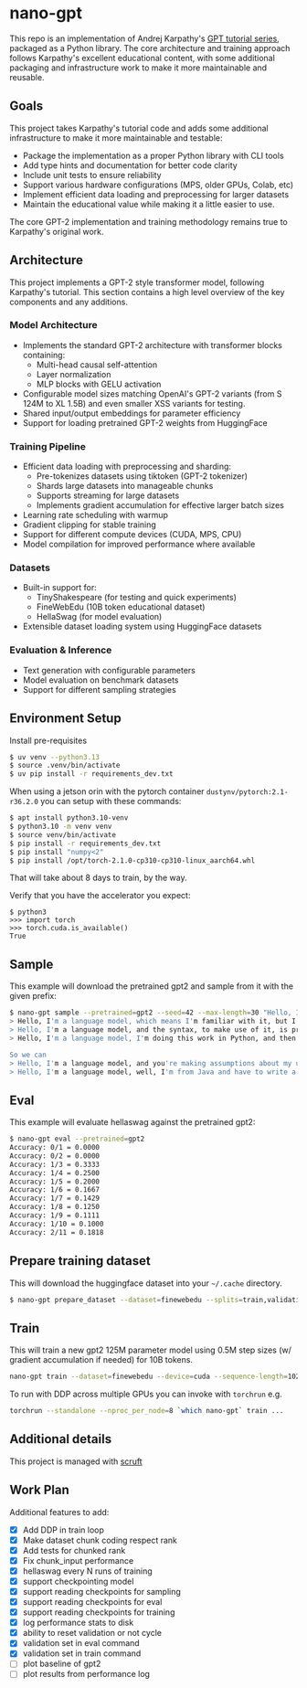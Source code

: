 # nano-gpt

This repo is an implementation of Andrej Karpathy's [GPT tutorial series](https://www.youtube.com/playlist?list=PLAqhIrjkxbuWI23v9cThsA9GvCAUhRvKZ), packaged as a Python library. The core architecture and training approach follows Karpathy's excellent educational content, with some additional packaging and infrastructure work to make it more maintainable and reusable.

## Goals

This project takes Karpathy's tutorial code and adds some additional infrastructure to make it more maintainable and testable:

- Package the implementation as a proper Python library with CLI tools
- Add type hints and documentation for better code clarity
- Include unit tests to ensure reliability
- Support various hardware configurations (MPS, older GPUs, Colab, etc)
- Implement efficient data loading and preprocessing for larger datasets
- Maintain the educational value while making it a little easier to use.

The core GPT-2 implementation and training methodology remains true to Karpathy's original work.

## Architecture

This project implements a GPT-2 style transformer model, following Karpathy's tutorial. This
section contains a high level overview of the key components and any additions.

### Model Architecture
- Implements the standard GPT-2 architecture with transformer blocks containing:
  - Multi-head causal self-attention
  - Layer normalization
  - MLP blocks with GELU activation
- Configurable model sizes matching OpenAI's GPT-2 variants (from S 124M to XL 1.5B) and even smaller XSS variants for testing.
- Shared input/output embeddings for parameter efficiency
- Support for loading pretrained GPT-2 weights from HuggingFace

### Training Pipeline
- Efficient data loading with preprocessing and sharding:
  - Pre-tokenizes datasets using tiktoken (GPT-2 tokenizer)
  - Shards large datasets into manageable chunks
  - Supports streaming for large datasets
  - Implements gradient accumulation for effective larger batch sizes
- Learning rate scheduling with warmup
- Gradient clipping for stable training
- Support for different compute devices (CUDA, MPS, CPU)
- Model compilation for improved performance where available

### Datasets
- Built-in support for:
  - TinyShakespeare (for testing and quick experiments)
  - FineWebEdu (10B token educational dataset)
  - HellaSwag (for model evaluation)
- Extensible dataset loading system using HuggingFace datasets

### Evaluation & Inference
- Text generation with configurable parameters
- Model evaluation on benchmark datasets
- Support for different sampling strategies


## Environment Setup

Install pre-requisites

```bash
$ uv venv --python3.13
$ source .venv/bin/activate
$ uv pip install -r requirements_dev.txt
```

When using a jetson orin with the pytorch container `dustynv/pytorch:2.1-r36.2.0`
you can setup with these commands:

```bash
$ apt install python3.10-venv
$ python3.10 -m venv venv
$ source venv/bin/activate
$ pip install -r requirements_dev.txt
$ pip install "numpy<2"
$ pip install /opt/torch-2.1.0-cp310-cp310-linux_aarch64.whl
```
That will take about 8 days to train, by the way.


Verify that you have the accelerator you expect:
```
$ python3
>>> import torch
>>> torch.cuda.is_available()
True
```

## Sample

This example will download the pretrained gpt2 and sample from it with the given prefix:

```bash
$ nano-gpt sample --pretrained=gpt2 --seed=42 --max-length=30 "Hello, I'm a language model,"
> Hello, I'm a language model, which means I'm familiar with it, but I'm not fluent in that. Well, with that said,
> Hello, I'm a language model, and the syntax, to make use of it, is pretty good. So why do you have that and not
> Hello, I'm a language model, I'm doing this work in Python, and then I'm writing code for Haskell.

So we can
> Hello, I'm a language model, and you're making assumptions about my use of them. I'm not a natural language learner. I'm
> Hello, I'm a language model, well, I'm from Java and have to write a programming language for it. I have my own vocabulary because
```

## Eval

This example will evaluate hellaswag against the pretrained gpt2:

```bash
$ nano-gpt eval --pretrained=gpt2
Accuracy: 0/1 = 0.0000
Accuracy: 0/2 = 0.0000
Accuracy: 1/3 = 0.3333
Accuracy: 1/4 = 0.2500
Accuracy: 1/5 = 0.2000
Accuracy: 1/6 = 0.1667
Accuracy: 1/7 = 0.1429
Accuracy: 1/8 = 0.1250
Accuracy: 1/9 = 0.1111
Accuracy: 1/10 = 0.1000
Accuracy: 2/11 = 0.1818
```

## Prepare training dataset

This will download the huggingface dataset into your `~/.cache` directory.

```bash
$ nano-gpt prepare_dataset --dataset=finewebedu --splits=train,validation
```

## Train

This will train a new gpt2 125M parameter model using 0.5M step sizes
(w/ gradient accumulation if needed) for 10B tokens.

```bash
nano-gpt train --dataset=finewebedu --device=cuda --sequence-length=1024 --micro-batch-size=16
```

To run with DDP across multiple GPUs you can invoke with `torchrun` e.g.

```bash
torchrun --standalone --nproc_per_node=8 `which nano-gpt` train ...
```

## Additional details

This project is managed with [scruft](https://github.com/allenporter/scruft)


## Work Plan

Additional features to add:
- [x] Add DDP in train loop
- [x] Make dataset chunk coding respect rank
- [x] Add tests for chunked rank
- [x] Fix chunk_input performance
- [x] hellaswag every N runs of training
- [x] support checkpointing model
- [x] support reading checkpoints for sampling
- [x] support reading checkpoints for eval
- [x] support reading checkpoints for training
- [x] log performance stats to disk
- [x] ability to reset validation or not cycle
- [x] validation set in eval command
- [x] validation set in train command
- [ ] plot baseline of gpt2
- [ ] plot results from performance log
